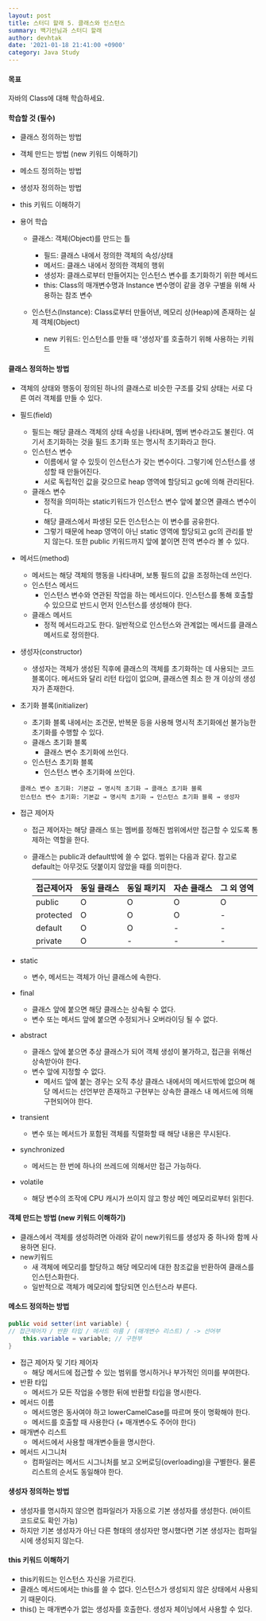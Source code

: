 ```yaml
---
layout: post
title: 스터디 할래 5. 클래스와 인스턴스
summary: 백기선님과 스터디 할래
author: devhtak
date: '2021-01-18 21:41:00 +0900'
category: Java Study
---
```


#### 목표
자바의 Class에 대해 학습하세요.

#### 학습할 것 (필수)
- 클래스 정의하는 방법
- 객체 만드는 방법 (new 키워드 이해하기)
- 메소드 정의하는 방법
- 생성자 정의하는 방법
- this 키워드 이해하기

- 용어 학습
  - 클래스: 객체(Object)를 만드는 틀
    - 필드: 클래스 내에서 정의한 객체의 속성/상태
    - 메서드: 클래스 내에서 정의한 객체의 행위
    - 생성자: 클래스로부터 만들어지는 인스턴스 변수를 초기화하기 위한 메서드
    - this: Class의 매개변수명과 Instance 변수명이 같을 경우 구별을 위해 사용하는 참조 변수

  - 인스턴스(Instance): Class로부터 만들어낸, 메모리 상(Heap)에 존재하는 실제 객체(Object)
    - new 키워드: 인스턴스를 만들 때 '생성자'를 호출하기 위해 사용하는 키워드

#### 클래스 정의하는 방법

- 객체의 상태와 행동이 정의된 하나의 클래스로 비슷한 구조를 갖되 상태는 서로 다른 여러 객체를 만들 수 있다.
- 필드(field) 
  - 필드는 해당 클래스 객체의 상태 속성을 나타내며, 멤버 변수라고도 불린다. 여기서 초기화하는 것을 필드 초기화 또는 명시적 초기화라고 한다.
  - 인스턴스 변수 
    - 이름에서 알 수 있듯이 인스턴스가 갖는 변수이다. 그렇기에 인스턴스를 생성할 때 만들어진다. 
    - 서로 독립적인 값을 갖으므로 heap 영역에 할당되고 gc에 의해 관리된다.
  - 클래스 변수
    - 정적을 의미하는 static키워드가 인스턴스 변수 앞에 붙으면 클래스 변수이다. 
    - 해당 클래스에서 파생된 모든 인스턴스는 이 변수를 공유한다. 
    - 그렇기 때문에 heap 영역이 아닌 static 영역에 할당되고 gc의 관리를 받지 않는다. 또한 public 키워드까지 앞에 붙이면 전역 변수라 볼 수 있다.

- 메서드(method)
  - 메서드는 해당 객체의 행동을 나타내며, 보통 필드의 값을 조정하는데 쓰인다.
  - 인스턴스 메서드
    - 인스턴스 변수와 연관된 작업을 하는 메서드이다. 인스턴스를 통해 호출할 수 있으므로 반드시 먼저 인스턴스를 생성해야 한다.
  - 클래스 메서드
    - 정적 메서드라고도 한다. 일반적으로 인스턴스와 관계없는 메서드를 클래스 메서드로 정의한다.
- 생성자(constructor) 
  - 생성자는 객체가 생성된 직후에 클래스의 객체를 초기화하는 데 사용되는 코드 블록이다. 메서드와 달리 리턴 타입이 없으며, 클래스엔 최소 한 개 이상의 생성자가 존재한다.
- 초기화 블록(initializer) 
  - 초기화 블록 내에서는 조건문, 반복문 등을 사용해 명시적 초기화에선 불가능한 초기화를 수행할 수 있다.
  - 클래스 초기화 블록
    - 클래스 변수 초기화에 쓰인다.
  - 인스턴스 초기화 블록
    - 인스턴스 변수 초기화에 쓰인다.
    
  ```
  클래스 변수 초기화: 기본값 → 명시적 초기화 → 클래스 초기화 블록
  인스턴스 변수 초기화: 기본값 → 명시적 초기화 → 인스턴스 초기화 블록 → 생성자
  ```

- 접근 제어자 
  - 접근 제어자는 해당 클래스 또는 멤버를 정해진 범위에서만 접근할 수 있도록 통제하는 역할을 한다. 
  - 클래스는 public과 default밖에 쓸 수 없다. 범위는 다음과 같다. 참고로 default는 아무것도 덧붙이지 않았을 때를 의미한다.
  
    |접근제어자|동일 클래스|동일 패키지|자손 클래스|그 외 영역|
    |---|---|---|---|---|
    |public|O|O|O|O|
    |protected|O|O|O|-|
    |default|O|O|-|-|
    |private|O|-|-|-|
    
- static
  - 변수, 메서드는 객체가 아닌 클래스에 속한다.
- final
  - 클래스 앞에 붙으면 해당 클래스는 상속될 수 없다.
  - 변수 또는 메서드 앞에 붙으면 수정되거나 오버라이딩 될 수 없다.
- abstract
  - 클래스 앞에 붙으면 추상 클래스가 되어 객체 생성이 불가하고, 접근을 위해선 상속받아야 한다.
  - 변수 앞에 지정할 수 없다. 
    - 메서드 앞에 붙는 경우는 오직 추상 클래스 내에서의 메서드밖에 없으며 해당 메서드는 선언부만 존재하고 구현부는 상속한 클래스 내 메서드에 의해 구현되어야 한다.
- transient 
  - 변수 또는 메서드가 포함된 객체를 직렬화할 때 해당 내용은 무시된다.
- synchronized 
  - 메서드는 한 번에 하나의 쓰레드에 의해서만 접근 가능하다.
- volatile
  - 해당 변수의 조작에 CPU 캐시가 쓰이지 않고 항상 메인 메모리로부터 읽힌다.

#### 객체 만드는 방법 (new 키워드 이해하기)

- 클래스에서 객체를 생성하려면 아래와 같이 new키워드를 생성자 중 하나와 함께 사용하면 된다.
- new키워드
  - 새 객체에 메모리를 할당하고 해당 메모리에 대한 참조값을 반환하여 클래스를 인스턴스화한다.
  - 일반적으로 객체가 메모리에 할당되면 인스턴스라 부른다.

#### 메소드 정의하는 방법

```java
public void setter(int variable) {
// 접근제어자 / 반환 타입 / 메서드 이름 / (매개변수 리스트) / -> 선어부
    this.variable = variable; // 구현부
}
```
- 접근 제어자 및 기타 제어자 
  - 해당 메서드에 접근할 수 있는 범위를 명시하거나 부가적인 의미를 부여한다.
- 반환 타입
  - 메서드가 모든 작업을 수행한 뒤에 반환할 타입을 명시한다.
- 메서드 이름 
  - 메서드명은 동사여야 하고 lowerCamelCase를 따르며 뜻이 명확해야 한다. 
  - 메서드를 호출할 때 사용한다 (+ 매개변수도 주어야 한다)
- 매개변수 리스트
  - 메서드에서 사용할 매개변수들을 명시한다.
- 메서드 시그니처
  - 컴파일러는 메서드 시그니처를 보고 오버로딩(overloading)을 구별한다. 물론 리스트의 순서도 동일해야 한다.

#### 생성자 정의하는 방법

- 생성자를 명시하지 않으면 컴파일러가 자동으로 기본 생성자를 생성한다. (바이트 코드로도 확인 가능)
- 하지만 기본 생성자가 아닌 다른 형태의 생성자만 명시했다면 기본 생성자는 컴파일시에 생성되지 않는다.

#### this 키워드 이해하기

- this키워드는 인스턴스 자신을 가르킨다. 
- 클래스 메서드에서는 this를 쓸 수 없다. 인스턴스가 생성되지 않은 상태에서 사용되기 때문이다.
- this() 는 매개변수가 없는 생성자를 호출한다. 생성자 체이닝에서 사용할 수 있다.
